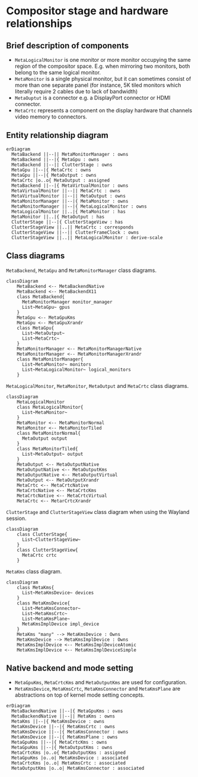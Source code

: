 # Compositor stage and hardware relationships

## Brief description of components

 - `MetaLogicalMonitor` is one monitor or more monitor occupying the same region of the compositor space. E.g. when mirroring two monitors, both belong to the same logical monitor.
 - `MetaMonitor` is a single physical monitor, but it can sometimes consist of more than one separate panel (for instance, 5K tiled monitors which literally require 2 cables due to lack of bandwidth)
 - `MetaOuptut` is a connector e.g. a DisplayPort connector or HDMI connector.
 - `MetaCrtc` represents a component on the display hardware that channels video memory to connectors.

## Entity relationship diagram

```mermaid
erDiagram
  MetaBackend ||--|| MetaMonitorManager : owns
  MetaBackend ||--|{ MetaGpu : owns
  MetaBackend ||--|| ClutterStage : owns
  MetaGpu ||--|{ MetaCrtc : owns
  MetaGpu ||--|{ MetaOutput : owns
  MetaCrtc |o..o{ MetaOutput : assigned
  MetaBackend ||--|{ MetaVirtualMonitor : owns
  MetaVirtualMonitor ||--|| MetaCrtc : owns
  MetaVirtualMonitor ||--|| MetaOutput : owns
  MetaMonitorManager ||--|{ MetaMonitor : owns
  MetaMonitorManager ||--|{ MetaLogicalMonitor : owns
  MetaLogicalMonitor ||..|{ MetaMonitor : has
  MetaMonitor ||..|{ MetaOutput : has
  ClutterStage ||--|{ ClutterStageView : has
  ClutterStageView ||..|| MetaCrtc : corresponds
  ClutterStageView ||--|| ClutterFrameClock : owns
  ClutterStageView ||..|| MetaLogicalMonitor : derive-scale
```

## Class diagrams

`MetaBackend`, `MetaGpu` and `MetaMonitorManager` class diagrams.

```mermaid
classDiagram
    MetaBackend <-- MetaBackendNative
    MetaBackend <-- MetaBackendX11
    class MetaBackend{
      MetaMonitorManager monitor_manager
      List~MetaGpu~ gpus
    }
    MetaGpu <-- MetaGpuKms
    MetaGpu <-- MetaGpuXrandr
    class MetaGpu{
      List~MetaOutput~
      List~MetaCrtc~
    }
    MetaMonitorManager <-- MetaMonitorManagerNative
    MetaMonitorManager <-- MetaMonitorManagerXrandr
    class MetaMonitorManager{
      List~MetaMonitor~ monitors
      List~MetaLogicalMonitor~ logical_monitors
    }
```

`MetaLogicalMonitor`, `MetaMonitor`, `MetaOutput` and `MetaCrtc` class diagrams.

```mermaid
classDiagram
    MetaLogicalMonitor
    class MetaLogicalMonitor{
      List~MetaMonitor~
    }
    MetaMonitor <-- MetaMonitorNormal
    MetaMonitor <-- MetaMonitorTiled
    class MetaMonitorNormal{
      MetaOutput output
    }
    class MetaMonitorTiled{
      List~MetaOutput~ output
    }
    MetaOutput <-- MetaOutputNative
    MetaOutputNative <-- MetaOutputKms
    MetaOutputNative <-- MetaOutputVirtual
    MetaOutput <-- MetaOutputXrandr
    MetaCrtc <-- MetaCrtcNative
    MetaCrtcNative <-- MetaCrtcKms
    MetaCrtcNative <-- MetaCrtcVirtual
    MetaCrtc <-- MetarCrtcXrandr
```

`ClutterStage` and `ClutterStageView` class diagram when using the Wayland session.

```mermaid
classDiagram
    class ClutterStage{
      List~ClutterStageView~
    }
    class ClutterStageView{
      MetaCrtc crtc
    }
```

`MetaKms` class diagram.

```mermaid
classDiagram
    class MetaKms{
      List~MetaKmsDevice~ devices
    }
    class MetaKmsDevice{
      List~MetaKmsConnector~
      List~MetaKmsCrtc~
      List~MetaKmsPlane~
      MetaKmsImplDevice impl_device
    }
    MetaKms "many" --> MetaKmsDevice : Owns
    MetaKmsDevice --> MetaKmsImplDevice : Owns
    MetaKmsImplDevice <-- MetaKmsImplDeviceAtomic
    MetaKmsImplDevice <-- MetaKmsImplDeviceSimple
```

## Native backend and mode setting

 * `MetaGpuKms`, `MetaCrtcKms` and `MetaOutputKms` are used for configuration.
 * `MetaKmsDevice`, `MetaKmsCrtc`, `MetaKmsConnector` and `MetaKmsPlane` are abstractions on top of kernel mode setting concepts.

```mermaid
erDiagram
  MetaBackendNative ||--|{ MetaGpuKms : owns
  MetaBackendNative ||--|| MetaKms : owns
  MetaKms ||--|{ MetaKmsDevice : owns
  MetaKmsDevice ||--|{ MetaKmsCrtc : owns
  MetaKmsDevice ||--|{ MetaKmsConnector : owns
  MetaKmsDevice ||--|{ MetaKmsPlane : owns
  MetaGpuKms ||--|{ MetaCrtcKms : owns
  MetaGpuKms ||--|{ MetaOutputKms : owns
  MetaCrtcKms |o..o{ MetaOutputKms : assigned
  MetaGpuKms |o..o| MetaKmsDevice : associated
  MetaCrtcKms |o..o| MetaKmsCrtc : associated
  MetaOutputKms |o..o| MetaKmsConnector : associated
```
